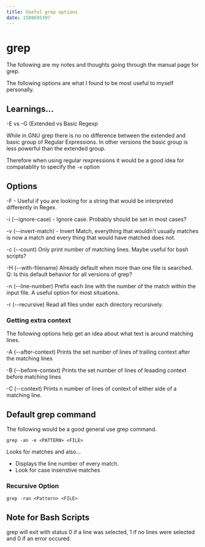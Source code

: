 ```yaml
---
title: Useful grep options
date: 1588695397
---
```

# grep

The following are my notes and thoughts going through the manual page for grep. 

The following options are what I found to be most useful to myself personally. 
## Learnings...

-E vs -G (Extended vs Basic Regexp

While in GNU grep there is no no difference between the extended and basic group of Regular Expressions. In other versions the basic group is less powerful than the extended group. 

Therefore when using regular rexpressions it would be a good idea for compatablity to specify the `-e` option

## Options

-F - Useful if you are looking for a string that would be interpreted differently in Regex.

-i (--ignore-case) - Ignore case. Probably should be set in most cases?

-v (--invert-match) - Invert Match, everything that wouldn't usually matches is now a match and every thing that would have matched does not.

-c (--count) Only print number of matching lines. Maybe useful for bash scripts?

-H (--with-filename) Already default when more than one file is searched. Q: Is this default behavior for all versions of grep?

-n (--line-number) Prefix each line with the number of the match within the input file. A useful option for most situations.

-r (--recursive) Read all files under each directory recursively.



### Getting extra context

The following options help get an idea about what text is around matching lines.

-A (--after-context) Prints the set number of lines of trailing context after the matching lines

-B (--before-context) Prints the set number of lines of leaading context before matching lines

-C (--context) Prints n number of lines of context of either side of a matching line.

## Default grep command

The following would be a good general use grep command.

```
grep -an -e <PATTERN> <FILE>
```

Looks for matches and also...

- Displays the line number of every match.
- Look for case insenstive matches


### Recursive Option

```
grep -ran <Pattern> <FILE>
```

## Note for Bash Scripts

grep will exit with status 0 if a line was selected, 1 if no lines were selected and 0 if an error occured.
